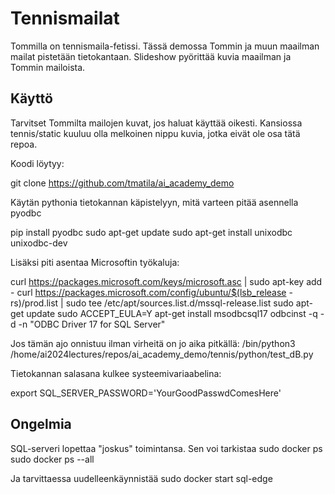 # Tennismailat 
Tommilla on tennismaila-fetissi. Tässä demossa Tommin ja muun maailman mailat pistetään tietokantaan. Slideshow pyörittää kuvia maailman ja Tommin mailoista.

## Käyttö
Tarvitset Tommilta mailojen kuvat, jos haluat käyttää oikesti. Kansiossa tennis/static kuuluu olla melkoinen nippu kuvia, jotka eivät ole osa tätä repoa.

Koodi löytyy:

git clone https://github.com/tmatila/ai_academy_demo

Käytän pythonia tietokannan käpistelyyn, mitä varteen pitää asennella pyodbc

pip install pyodbc
sudo apt-get update
sudo apt-get install unixodbc unixodbc-dev

Lisäksi piti asentaa Microsoftin työkaluja:

curl https://packages.microsoft.com/keys/microsoft.asc | sudo apt-key add -
curl https://packages.microsoft.com/config/ubuntu/$(lsb_release -rs)/prod.list | sudo tee /etc/apt/sources.list.d/mssql-release.list
sudo apt-get update
sudo ACCEPT_EULA=Y apt-get install msodbcsql17
odbcinst -q -d -n "ODBC Driver 17 for SQL Server"

Jos tämän ajo onnistuu ilman virheitä on jo aika pitkällä:
/bin/python3 /home/ai2024lectures/repos/ai_academy_demo/tennis/python/test_dB.py

Tietokannan salasana kulkee systeemivariaabelina:

export SQL_SERVER_PASSWORD='YourGoodPasswdComesHere'
   
## Ongelmia
SQL-serveri lopettaa "joskus" toimintansa. Sen voi tarkistaa
sudo docker ps
sudo docker ps --all

Ja tarvittaessa uudelleenkäynnistää
sudo docker start sql-edge





